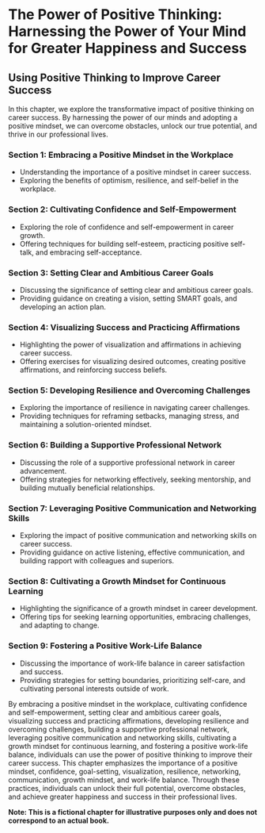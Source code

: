 The Power of Positive Thinking: Harnessing the Power of Your Mind for Greater Happiness and Success
===================================================================================================

Using Positive Thinking to Improve Career Success
------------------------------------------------------------

In this chapter, we explore the transformative impact of positive thinking on career success. By harnessing the power of our minds and adopting a positive mindset, we can overcome obstacles, unlock our true potential, and thrive in our professional lives.

### Section 1: Embracing a Positive Mindset in the Workplace

* Understanding the importance of a positive mindset in career success.
* Exploring the benefits of optimism, resilience, and self-belief in the workplace.

### Section 2: Cultivating Confidence and Self-Empowerment

* Exploring the role of confidence and self-empowerment in career growth.
* Offering techniques for building self-esteem, practicing positive self-talk, and embracing self-acceptance.

### Section 3: Setting Clear and Ambitious Career Goals

* Discussing the significance of setting clear and ambitious career goals.
* Providing guidance on creating a vision, setting SMART goals, and developing an action plan.

### Section 4: Visualizing Success and Practicing Affirmations

* Highlighting the power of visualization and affirmations in achieving career success.
* Offering exercises for visualizing desired outcomes, creating positive affirmations, and reinforcing success beliefs.

### Section 5: Developing Resilience and Overcoming Challenges

* Exploring the importance of resilience in navigating career challenges.
* Providing techniques for reframing setbacks, managing stress, and maintaining a solution-oriented mindset.

### Section 6: Building a Supportive Professional Network

* Discussing the role of a supportive professional network in career advancement.
* Offering strategies for networking effectively, seeking mentorship, and building mutually beneficial relationships.

### Section 7: Leveraging Positive Communication and Networking Skills

* Exploring the impact of positive communication and networking skills on career success.
* Providing guidance on active listening, effective communication, and building rapport with colleagues and superiors.

### Section 8: Cultivating a Growth Mindset for Continuous Learning

* Highlighting the significance of a growth mindset in career development.
* Offering tips for seeking learning opportunities, embracing challenges, and adapting to change.

### Section 9: Fostering a Positive Work-Life Balance

* Discussing the importance of work-life balance in career satisfaction and success.
* Providing strategies for setting boundaries, prioritizing self-care, and cultivating personal interests outside of work.

By embracing a positive mindset in the workplace, cultivating confidence and self-empowerment, setting clear and ambitious career goals, visualizing success and practicing affirmations, developing resilience and overcoming challenges, building a supportive professional network, leveraging positive communication and networking skills, cultivating a growth mindset for continuous learning, and fostering a positive work-life balance, individuals can use the power of positive thinking to improve their career success. This chapter emphasizes the importance of a positive mindset, confidence, goal-setting, visualization, resilience, networking, communication, growth mindset, and work-life balance. Through these practices, individuals can unlock their full potential, overcome obstacles, and achieve greater happiness and success in their professional lives.

**Note: This is a fictional chapter for illustrative purposes only and does not correspond to an actual book.**

